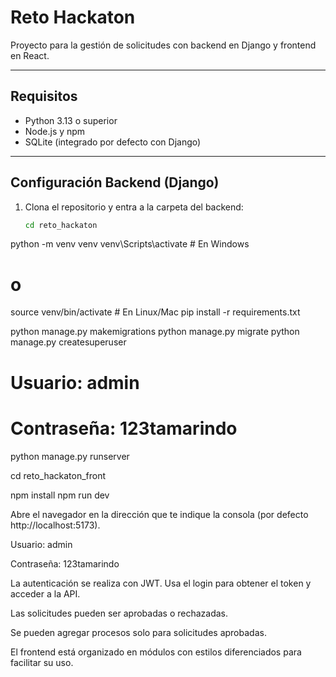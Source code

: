 # Reto Hackaton

Proyecto para la gestión de solicitudes con backend en Django y frontend en React.

---

## Requisitos

- Python 3.13 o superior
- Node.js y npm
- SQLite (integrado por defecto con Django)

---

## Configuración Backend (Django)

1. Clona el repositorio y entra a la carpeta del backend:
   ```bash
   cd reto_hackaton
python -m venv venv
venv\Scripts\activate  # En Windows
# o
source venv/bin/activate  # En Linux/Mac
pip install -r requirements.txt

python manage.py makemigrations
python manage.py migrate
python manage.py createsuperuser
# Usuario: admin
# Contraseña: 123tamarindo

python manage.py runserver

cd reto_hackaton_front

npm install
npm run dev

Abre el navegador en la dirección que te indique la consola (por defecto http://localhost:5173).

Usuario: admin

Contraseña: 123tamarindo

La autenticación se realiza con JWT. Usa el login para obtener el token y acceder a la API.

Las solicitudes pueden ser aprobadas o rechazadas.

Se pueden agregar procesos solo para solicitudes aprobadas.

El frontend está organizado en módulos con estilos diferenciados para facilitar su uso.

